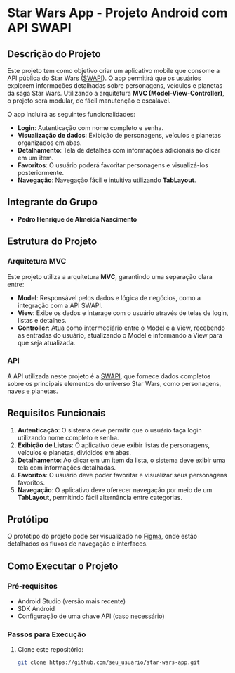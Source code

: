 # Star Wars App - Projeto Android com API SWAPI

## Descrição do Projeto
Este projeto tem como objetivo criar um aplicativo mobile que consome a API pública do Star Wars ([SWAPI](https://swapi.dev/)). O app permitirá que os usuários explorem informações detalhadas sobre personagens, veículos e planetas da saga Star Wars. Utilizando a arquitetura **MVC (Model-View-Controller)**, o projeto será modular, de fácil manutenção e escalável.

O app incluirá as seguintes funcionalidades:
- **Login**: Autenticação com nome completo e senha.
- **Visualização de dados**: Exibição de personagens, veículos e planetas organizados em abas.
- **Detalhamento**: Tela de detalhes com informações adicionais ao clicar em um item.
- **Favoritos**: O usuário poderá favoritar personagens e visualizá-los posteriormente.
- **Navegação**: Navegação fácil e intuitiva utilizando **TabLayout**.

## Integrante do Grupo
- **Pedro Henrique de Almeida Nascimento**

## Estrutura do Projeto

### Arquitetura MVC
Este projeto utiliza a arquitetura **MVC**, garantindo uma separação clara entre:
- **Model**: Responsável pelos dados e lógica de negócios, como a integração com a API SWAPI.
- **View**: Exibe os dados e interage com o usuário através de telas de login, listas e detalhes.
- **Controller**: Atua como intermediário entre o Model e a View, recebendo as entradas do usuário, atualizando o Model e informando a View para que seja atualizada.

### API
A API utilizada neste projeto é a [SWAPI](https://swapi.dev/), que fornece dados completos sobre os principais elementos do universo Star Wars, como personagens, naves e planetas.

## Requisitos Funcionais

1. **Autenticação**: O sistema deve permitir que o usuário faça login utilizando nome completo e senha.
2. **Exibição de Listas**: O aplicativo deve exibir listas de personagens, veículos e planetas, divididos em abas.
3. **Detalhamento**: Ao clicar em um item da lista, o sistema deve exibir uma tela com informações detalhadas.
4. **Favoritos**: O usuário deve poder favoritar e visualizar seus personagens favoritos.
5. **Navegação**: O aplicativo deve oferecer navegação por meio de um **TabLayout**, permitindo fácil alternância entre categorias.

## Protótipo
O protótipo do projeto pode ser visualizado no [Figma](https://www.figma.com/design/j7nAq9VF63f0OtkkcTaiUo/Star-Wars-App?node-id=0-1&t=e0FaLad9ubuRNME3-1), onde estão detalhados os fluxos de navegação e interfaces.

## Como Executar o Projeto

### Pré-requisitos
- Android Studio (versão mais recente)
- SDK Android
- Configuração de uma chave API (caso necessário)

### Passos para Execução

1. Clone este repositório:
   ```bash
   git clone https://github.com/seu_usuario/star-wars-app.git
